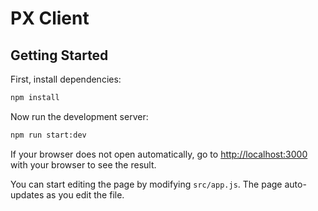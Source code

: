 # PX Client

## Getting Started

First, install dependencies: 

```bash
npm install
```

Now run the development server:

```bash
npm run start:dev
```

If your browser does not open automatically, go to [http://localhost:3000](http://localhost:3000) with your browser to see the result.

You can start editing the page by modifying `src/app.js`. The page auto-updates as you edit the file.

